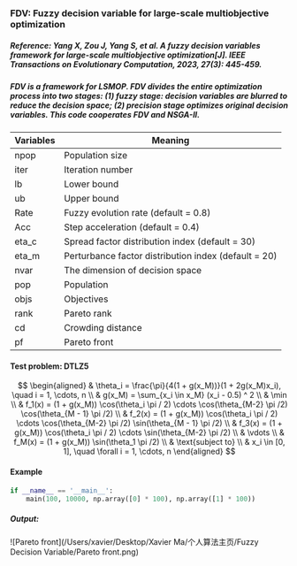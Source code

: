 ### FDV: Fuzzy decision variable for large-scale multiobjective optimization

##### Reference: Yang X, Zou J, Yang S, et al. A fuzzy decision variables framework for large-scale multiobjective optimization[J]. IEEE Transactions on Evolutionary Computation, 2023, 27(3): 445-459.

##### FDV is a framework for LSMOP. FDV divides the entire optimization process into two stages: (1) fuzzy stage: decision variables are blurred to reduce the decision space; (2) precision stage optimizes original decision variables. This code cooperates FDV and NSGA-II.

| Variables | Meaning                                              |
| --------- | ---------------------------------------------------- |
| npop      | Population size                                      |
| iter      | Iteration number                                     |
| lb        | Lower bound                                          |
| ub        | Upper bound                                          |
| Rate      | Fuzzy evolution rate (default = 0.8)                 |
| Acc       | Step acceleration (default = 0.4)                    |
| eta_c     | Spread factor distribution index (default = 30)      |
| eta_m     | Perturbance factor distribution index (default = 20) |
| nvar      | The dimension of decision space                      |
| pop       | Population                                           |
| objs      | Objectives                                           |
| rank      | Pareto rank                                          |
| cd        | Crowding distance                                    |
| pf        | Pareto front                                         |



#### Test problem: DTLZ5

$$
\begin{aligned}
	& \theta_i = \frac{\pi}{4(1 + g(x_M))}(1 + 2g(x_M)x_i), \quad i = 1, \cdots, n \\
	& g(x_M) = \sum_{x_i \in x_M} (x_i - 0.5) ^ 2 \\
	& \min \\
	& f_1(x) = (1 + g(x_M)) \cos(\theta_i \pi / 2) \cdots \cos(\theta_{M-2} \pi /2) \cos(\theta_{M - 1} \pi /2) \\
	& f_2(x) = (1 + g(x_M)) \cos(\theta_i \pi / 2) \cdots \cos(\theta_{M-2} \pi /2) \sin(\theta_{M - 1} \pi /2) \\
	& f_3(x) = (1 + g(x_M)) \cos(\theta_i \pi / 2) \cdots \sin(\theta_{M-2} \pi /2) \\
	& \vdots \\
	& f_M(x) = (1 + g(x_M)) \sin(\theta_1 \pi /2) \\
	& \text{subject to} \\
	& x_i \in [0, 1], \quad \forall i = 1, \cdots, n
\end{aligned}
$$



#### Example

```python
if __name__ == '__main__':
    main(100, 10000, np.array([0] * 100), np.array([1] * 100))
```

##### Output:

![Pareto front](/Users/xavier/Desktop/Xavier Ma/个人算法主页/Fuzzy Decision Variable/Pareto front.png)



